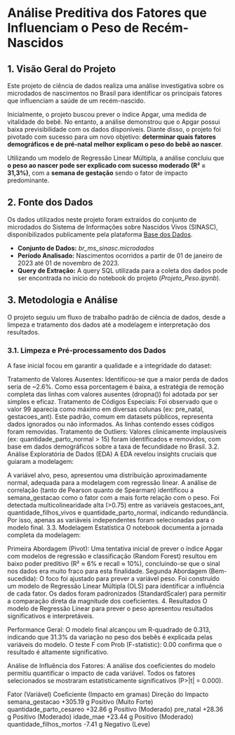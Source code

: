 # Análise Preditiva dos Fatores que Influenciam o Peso de Recém-Nascidos

## 1. Visão Geral do Projeto
Este projeto de ciência de dados realiza uma análise investigativa sobre os microdados de nascimentos no Brasil para identificar os principais fatores que influenciam a saúde de um recém-nascido.

Inicialmente, o projeto buscou prever o índice Apgar, uma medida de vitalidade do bebê. No entanto, a análise demonstrou que o Apgar possui baixa previsibilidade com os dados disponíveis. Diante disso, o projeto foi pivotado com sucesso para um novo objetivo: **determinar quais fatores demográficos e de pré-natal melhor explicam o peso do bebê ao nascer**.

Utilizando um modelo de Regressão Linear Múltipla, a análise concluiu que **o peso ao nascer pode ser explicado com sucesso moderado (R² = 31,3%)**, com a **semana de gestação** sendo o fator de impacto predominante.

## 2. Fonte dos Dados
Os dados utilizados neste projeto foram extraídos do conjunto de microdados do Sistema de Informações sobre Nascidos Vivos (SINASC), disponibilizados publicamente pela plataforma [Base dos Dados](https://basedosdados.org/).

- **Conjunto de Dados:** *br_ms_sinasc.microdados*
- **Período Analisado:** Nascimentos ocorridos a partir de 01 de janeiro de 2023 até 01 de novembro de 2023.
- **Query de Extração:** A query SQL utilizada para a coleta dos dados pode ser encontrada no início do notebook do projeto (*Projeto_Peso.ipynb*).

## 3. Metodologia e Análise
O projeto seguiu um fluxo de trabalho padrão de ciência de dados, desde a limpeza e tratamento dos dados até a modelagem e interpretação dos resultados.

### 3.1. Limpeza e Pré-processamento dos Dados
A fase inicial focou em garantir a qualidade e a integridade do dataset:

Tratamento de Valores Ausentes: Identificou-se que a maior perda de dados seria de ~2.6%. Como essa porcentagem é baixa, a estratégia de remoção completa das linhas com valores ausentes (dropna()) foi adotada por ser simples e eficaz.
Tratamento de Códigos Especiais: Foi observado que o valor 99 aparecia como máximo em diversas colunas (ex: pre_natal, gestacoes_ant). Este padrão, comum em datasets públicos, representa dados ignorados ou não informados. As linhas contendo esses códigos foram removidas.
Tratamento de Outliers: Valores clinicamente implausíveis (ex: quantidade_parto_normal > 15) foram identificados e removidos, com base em dados demográficos sobre a taxa de fecundidade no Brasil.
3.2. Análise Exploratória de Dados (EDA)
A EDA revelou insights cruciais que guiaram a modelagem:

A variável alvo, peso, apresentou uma distribuição aproximadamente normal, adequada para a modelagem com regressão linear.
A análise de correlação (tanto de Pearson quanto de Spearman) identificou a semana_gestacao como o fator com a mais forte relação com o peso.
Foi detectada multicolinearidade alta (>0.75) entre as variáveis gestacoes_ant, quantidade_filhos_vivos e quantidade_parto_normal, indicando redundância. Por isso, apenas as variáveis independentes foram selecionadas para o modelo final.
3.3. Modelagem Estatística
O notebook documenta a jornada completa da modelagem:

Primeira Abordagem (Pivot): Uma tentativa inicial de prever o índice Apgar com modelos de regressão e classificação (Random Forest) resultou em baixo poder preditivo (R² ≈ 6% e recall ≈ 10%), concluindo-se que o sinal nos dados era muito fraco para esta finalidade.
Segunda Abordagem (Bem-sucedida): O foco foi ajustado para prever a variável peso. Foi construído um modelo de Regressão Linear Múltipla (OLS) para identificar a influência de cada fator. Os dados foram padronizados (StandardScaler) para permitir a comparação direta da magnitude dos coeficientes.
4. Resultados
O modelo de Regressão Linear para prever o peso apresentou resultados significativos e interpretáveis.

Performance Geral: O modelo final alcançou um R-quadrado de 0.313, indicando que 31.3% da variação no peso dos bebês é explicada pelas variáveis do modelo. O teste F com Prob (F-statistic): 0.00 confirma que o resultado é altamente significativo.

Análise de Influência dos Fatores: A análise dos coeficientes do modelo permitiu quantificar o impacto de cada variável. Todos os fatores selecionados se mostraram estatisticamente significativos (P>|t| = 0.000).

Fator (Variável)	Coeficiente (Impacto em gramas)	Direção do Impacto
semana_gestacao	+305.19 g	Positivo (Muito Forte)
quantidade_parto_cesareo	+32.86 g	Positivo (Moderado)
pre_natal	+28.36 g	Positivo (Moderado)
idade_mae	+23.44 g	Positivo (Moderado)
quantidade_filhos_mortos	-7.41 g	Negativo (Leve)
